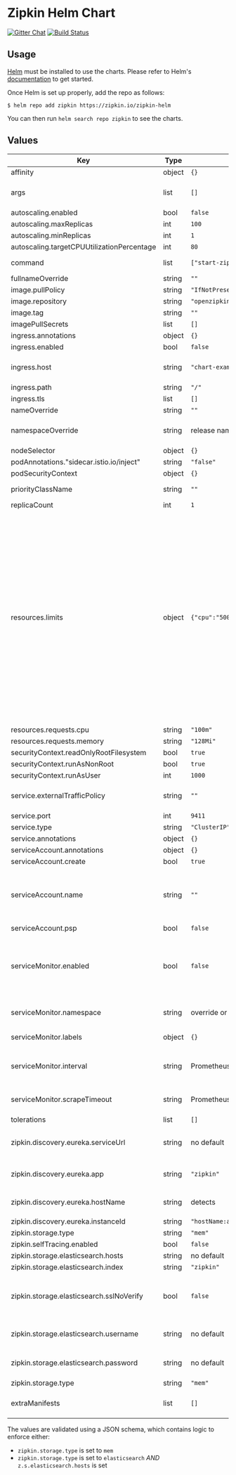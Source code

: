 # Zipkin Helm Chart

[![Gitter Chat](http://img.shields.io/badge/gitter-join%20chat%20%E2%86%92-brightgreen.svg)](https://gitter.im/openzipkin/zipkin)
[![Build Status](https://github.com/openzipkin/zipkin-helm/workflows/test/badge.svg)](https://github.com/openzipkin/zipkin-helm/actions?query=workflow%3Atest)

## Usage

[Helm](https://helm.sh) must be installed to use the charts.
Please refer to Helm's [documentation](https://helm.sh/docs/) to get started.

Once Helm is set up properly, add the repo as follows:

```console
$ helm repo add zipkin https://zipkin.io/zipkin-helm
```

You can then run `helm search repo zipkin` to see the charts.

## Values

| Key                                        | Type   | Default                            | Description                                                                                                                                                                                                                                                                                                                                  |
|--------------------------------------------|--------|------------------------------------|----------------------------------------------------------------------------------------------------------------------------------------------------------------------------------------------------------------------------------------------------------------------------------------------------------------------------------------------|
| affinity                                   | object | `{}`                               |                                                                                                                                                                                                                                                                                                                                              |
| args                                       | list   | `[]`                               | arguments to the zipkin start command                                                                                                                                                                                                                                                                                                        |
| autoscaling.enabled                        | bool   | `false`                            |                                                                                                                                                                                                                                                                                                                                              |
| autoscaling.maxReplicas                    | int    | `100`                              |                                                                                                                                                                                                                                                                                                                                              |
| autoscaling.minReplicas                    | int    | `1`                                |                                                                                                                                                                                                                                                                                                                                              |
| autoscaling.targetCPUUtilizationPercentage | int    | `80`                               |                                                                                                                                                                                                                                                                                                                                              |
| command                                    | list   | `["start-zipkin"]`                 | command used to start zipkin                                                                                                                                                                                                                                                                                                                 |
| fullnameOverride                           | string | `""`                               |                                                                                                                                                                                                                                                                                                                                              |
| image.pullPolicy                           | string | `"IfNotPresent"`                   |                                                                                                                                                                                                                                                                                                                                              |
| image.repository                           | string | `"openzipkin/zipkin-slim"`         |                                                                                                                                                                                                                                                                                                                                              |
| image.tag                                  | string | `""`                               |                                                                                                                                                                                                                                                                                                                                              |
| imagePullSecrets                           | list   | `[]`                               |                                                                                                                                                                                                                                                                                                                                              |
| ingress.annotations                        | object | `{}`                               |                                                                                                                                                                                                                                                                                                                                              |
| ingress.enabled                            | bool   | `false`                            |                                                                                                                                                                                                                                                                                                                                              |
| ingress.host                               | string | `"chart-example.local"`            | kubernetes.io/tls-acme: "true" className: nginx                                                                                                                                                                                                                                                                                              |
| ingress.path                               | string | `"/"`                              |                                                                                                                                                                                                                                                                                                                                              |
| ingress.tls                                | list   | `[]`                               |                                                                                                                                                                                                                                                                                                                                              |
| nameOverride                               | string | `""`                               |                                                                                                                                                                                                                                                                                                                                              |
| namespaceOverride                          | string | release namespace                  | Namespace to create the zipkin resources in                                                                                                                                                                                                                                                                                                  |
| nodeSelector                               | object | `{}`                               |                                                                                                                                                                                                                                                                                                                                              |
| podAnnotations."sidecar.istio.io/inject"   | string | `"false"`                          |                                                                                                                                                                                                                                                                                                                                              |
| podSecurityContext                         | object | `{}`                               |                                                                                                                                                                                                                                                                                                                                              |
| priorityClassName                          | string | `""`                               | priority class name for the Pod                                                                                                                                                                                                                                                                                                              |
| replicaCount                               | int    | `1`                                |                                                                                                                                                                                                                                                                                                                                              |
| resources.limits                           | object | `{"cpu":"500m","memory":"4096Mi"}` | choice for the user. This also increases chances charts run on environments with little resources, such as Minikube. If you do want to specify resources, uncomment the following lines, adjust them as necessary, and remove the curly braces after 'resources:'. limits:   cpu: 100m   memory: 128Mi requests:   cpu: 100m   memory: 128Mi |
| resources.requests.cpu                     | string | `"100m"`                           |                                                                                                                                                                                                                                                                                                                                              |
| resources.requests.memory                  | string | `"128Mi"`                          |                                                                                                                                                                                                                                                                                                                                              |
| securityContext.readOnlyRootFilesystem     | bool   | `true`                             | drop:   - ALL                                                                                                                                                                                                                                                                                                                                |
| securityContext.runAsNonRoot               | bool   | `true`                             |                                                                                                                                                                                                                                                                                                                                              |
| securityContext.runAsUser                  | int    | `1000`                             |                                                                                                                                                                                                                                                                                                                                              |
| service.externalTrafficPolicy              | string | `""`                               | The External Traffic Policy of the service                                                                                                                                                                                                                                                                                                   |
| service.port                               | int    | `9411`                             |                                                                                                                                                                                                                                                                                                                                              |
| service.type                               | string | `"ClusterIP"`                      |                                                                                                                                                                                                                                                                                                                                              |
| service.annotations                        | object | `{}`                               |                                                                                                                                                                                                                                                                                                                                              |
| serviceAccount.annotations                 | object | `{}`                               |                                                                                                                                                                                                                                                                                                                                              |
| serviceAccount.create                      | bool   | `true`                             |                                                                                                                                                                                                                                                                                                                                              |
| serviceAccount.name                        | string | `""`                               | If not set and create is true, a name is generated using the fullname template                                                                                                                                                                                                                                                               |
| serviceAccount.psp                         | bool   | `false`                            |                                                                                                                                                                                                                                                                                                                                              |
| serviceMonitor.enabled                     | bool   | `false`                            | Creates a ServiceMonitor to scrape /prometheus. Requires prometheus-operator                                                                                                                                                                                                                                                                 |
| serviceMonitor.namespace                   | string | override or release namespace      | Namespace to create the service monitor in                                                                                                                                                                                                                                                                                                   |
| serviceMonitor.labels                      | object | `{}`                               | Additional metadata labels                                                                                                                                                                                                                                                                                                                   |
| serviceMonitor.interval                    | string | Prometheus global scrape interval  | How often to scrape /prometheus. e.g. '5s'                                                                                                                                                                                                                                                                                                   |
| serviceMonitor.scrapeTimeout               | string | Prometheus global scrape timeout   | Timeout for scraping metrics. e.g. '10s'                                                                                                                                                                                                                                                                                                     |
| tolerations                                | list   | `[]`                               |                                                                                                                                                                                                                                                                                                                                              |
| zipkin.discovery.eureka.serviceUrl         | string | no default                         | v2 endpoint of Eureka, e.g. `https://eureka-prod/eureka/v2`                                                                                                                                                                                                                                                                                  |
| zipkin.discovery.eureka.app                | string | `"zipkin"`                         | The application this instance registers to                                                                                                                                                                                                                                                                                                   |
| zipkin.discovery.eureka.hostName           | string | detects                            | The instance `hostName` and `vipAddress`                                                                                                                                                                                                                                                                                                     |
| zipkin.discovery.eureka.instanceId         | string | `"hostName:app:port"`              |                                                                                                                                                                                                                                                                                                                                              |
| zipkin.storage.type                        | string | `"mem"`                            |                                                                                                                                                                                                                                                                                                                                              |
| zipkin.selfTracing.enabled                 | bool   | `false`                            |                                                                                                                                                                                                                                                                                                                                              |
| zipkin.storage.elasticsearch.hosts         | string | no default                         |                                                                                                                                                                                                                                                                                                                                              |
| zipkin.storage.elasticsearch.index         | string | `"zipkin"`                         |                                                                                                                                                                                                                                                                                                                                              |
| zipkin.storage.elasticsearch.sslNoVerify   | bool   | `false`                            | Disables server key certificate chain verification. Not appropriate for production.                                                                                                                                                                                                                                                          |
| zipkin.storage.elasticsearch.username      | string | no default                         | Basic authentication of X-Pack security                                                                                                                                                                                                                                                                                                      |
| zipkin.storage.elasticsearch.password      | string | no default                         | Basic authentication of X-Pack security                                                                                                                                                                                                                                                                                                      |
| zipkin.storage.type                        | string | `"mem"`                            |                                                                                                                                                                                                                                                                                                                                              |
| extraManifests                    | list | `[]` |   Extra manifests to deploy with the helm chart |



The values are validated using a JSON schema, which contains logic to enforce either:

- `zipkin.storage.type` is set to `mem`
- `zipkin.storage.type` is set to `elasticsearch` *AND* `z.s.elasticsearch.hosts` is set
